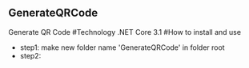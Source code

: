 ## GenerateQRCode
Generate QR Code
#Technology
.NET Core 3.1
#How to install and use
- step1: make new folder name 'GenerateQRCode' in folder root
- step2:
